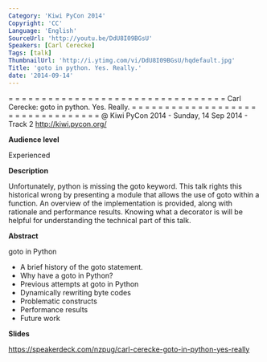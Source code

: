 ```yaml
---
Category: 'Kiwi PyCon 2014'
Copyright: 'CC'
Language: 'English'
SourceUrl: 'http://youtu.be/DdU8I09BGsU'
Speakers: [Carl Cerecke]
Tags: [talk]
ThumbnailUrl: 'http://i.ytimg.com/vi/DdU8I09BGsU/hqdefault.jpg'
Title: 'goto in python. Yes. Really.'
date: '2014-09-14'
---
```

= = = = = = = = = = = = = = = = = = = = = = = = = = = = = = = = = 
Carl Cerecke:
goto in python. Yes. Really.
= = = = = = = = = = = = = = = = = = = = = = = = = = = = = = = = = 
@ Kiwi PyCon 2014 - Sunday, 14 Sep 2014 - Track 2
http://kiwi.pycon.org/

**Audience level**

Experienced

**Description**

Unfortunately, python is missing the goto keyword. This talk rights this historical wrong by presenting a module that allows the use of goto within a function. An overview of the implementation is provided, along with rationale and performance results. Knowing what a decorator is will be helpful for understanding the technical part of this talk.

**Abstract**

goto in Python

 - A brief history of the goto statement.
 - Why have a goto in Python?
 - Previous attempts at goto in Python
 - Dynamically rewriting byte codes
 - Problematic constructs
 - Performance results
 - Future work

**Slides**

https://speakerdeck.com/nzpug/carl-cerecke-goto-in-python-yes-really
